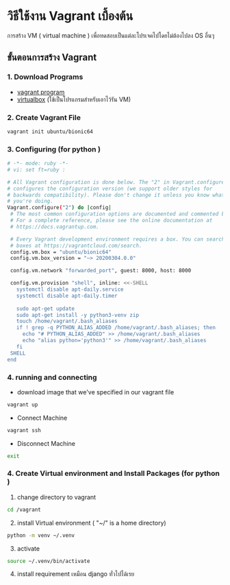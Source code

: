 # วิธีใช้งาน Vagrant เบื้องต้น
การสร้าง VM ( virtual machine ) เพื่อทดสอบเป็นแต่ละโปรเจคไปโดยไม่ต้องไปลง OS อื่นๆ 

## ขั้นตอนการสร้าง Vagrant 
### 1. Download Programs
- [vagrant program](https://www.vagrantup.com/)
- [virtualbox](https://www.virtualbox.org/wiki/Download_Old_Builds_6_1) (ใช้เป็นโปรแกรมสำหรับเอาไว้รัน VM)
### 2. Create Vagrant File
```bash
vagrant init ubuntu/bionic64
```
### 3. Configuring  (for python )
``` bash
# -*- mode: ruby -*-
# vi: set ft=ruby :

# All Vagrant configuration is done below. The "2" in Vagrant.configure
# configures the configuration version (we support older styles for
# backwards compatibility). Please don't change it unless you know what
# you're doing.
Vagrant.configure("2") do |config|
 # The most common configuration options are documented and commented below.
 # For a complete reference, please see the online documentation at
 # https://docs.vagrantup.com.

 # Every Vagrant development environment requires a box. You can search for
 # boxes at https://vagrantcloud.com/search.
 config.vm.box = "ubuntu/bionic64"
 config.vm.box_version = "~> 20200304.0.0"

 config.vm.network "forwarded_port", guest: 8000, host: 8000

 config.vm.provision "shell", inline: <<-SHELL
   systemctl disable apt-daily.service
   systemctl disable apt-daily.timer
 
   sudo apt-get update
   sudo apt-get install -y python3-venv zip
   touch /home/vagrant/.bash_aliases
   if ! grep -q PYTHON_ALIAS_ADDED /home/vagrant/.bash_aliases; then
     echo "# PYTHON_ALIAS_ADDED" >> /home/vagrant/.bash_aliases
     echo "alias python='python3'" >> /home/vagrant/.bash_aliases
   fi
 SHELL
end
```
### 4. running and connecting 
- download image that we've specified in our vagrant file
```bash
vagrant up
```
- Connect Machine
```bash
vagrant ssh
```
- Disconnect Machine
```bash
exit
```
### 4. Create Virtual environment and Install Packages  (for python )
1. change directory to vagrant
``` bash
cd /vagrant
```
2. install Virtual environment ( "~/" is a home directory)
``` bash
python -m venv ~/.venv
```
3. activate 
``` bash
source ~/.venv/bin/activate
```
4. install requirement เหมือน django ทั่วไปได้เรย

